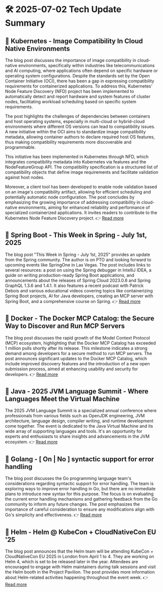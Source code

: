 # 🛠️ 2025-07-02 Tech Update Summary

## 🔹 Kubernetes - Image Compatibility In Cloud Native Environments
The blog post discusses the importance of image compatibility in cloud-native environments, specifically within industries like telecommunications and AI computing, where applications often depend on specific hardware or operating system configurations. Despite the standards set by the Open Container Initiative (OCI), there has been a gap in expressing compatibility requirements for containerized applications. To address this, Kubernetes' Node Feature Discovery (NFD) project has been implemented to automatically detect and report hardware and system features of cluster nodes, facilitating workload scheduling based on specific system requirements.

The post highlights the challenges of dependencies between containers and host operating systems, especially in multi-cloud or hybrid-cloud environments where different OS versions can lead to compatibility issues. A new initiative within the OCI aims to standardize image compatibility metadata, allowing container authors to declare required host OS features, thus making compatibility requirements more discoverable and programmable.

This initiative has been implemented in Kubernetes through NFD, which integrates compatibility metadata into Kubernetes via features and the NodeFeatureGroup API. The compatibility specification is a structured list of compatibility objects that define image requirements and facilitate validation against host nodes.

Moreover, a client tool has been developed to enable node validation based on an image's compatibility artifact, allowing for efficient scheduling and potentially automatic node configuration. The post concludes by emphasizing the growing importance of addressing compatibility in cloud-native environments, aiming for enhanced reliability and performance of specialized containerized applications. It invites readers to contribute to the Kubernetes Node Feature Discovery project.
👉 [Read more](https://kubernetes.io/blog/2025/06/25/image-compatibility-in-cloud-native-environments/)

## 🔹 Spring Boot - This Week in Spring - July 1st, 2025
The blog post "This Week in Spring - July 1st, 2025" provides an update from the Spring community. The author is on PTO and looking forward to upcoming events like SpringOne in Las Vegas. The post includes links to several resources: a post on using the Spring debugger in IntelliJ IDEA, a guide on writing production-ready Spring Boot applications, and announcements about the releases of Spring Cloud 2023.0.6 and Spring GraphQL 1.3.6 and 1.4.1. It also features a recent podcast with Patrick Debois and various educational videos covering topics like containerizing Spring Boot projects, AI for Java developers, creating an MCP server with Spring Boot, and a comprehensive course on Spring.
👉 [Read more](https://spring.io/blog/2025/07/01/this-week-in-spring-july-01-2025)

## 🔹 Docker - The Docker MCP Catalog: the Secure Way to Discover and Run MCP Servers
The blog post discusses the rapid growth of the Model Context Protocol (MCP) ecosystem, highlighting that the Docker MCP Catalog has exceeded 1 million pulls shortly after its release. This milestone indicates a strong demand among developers for a secure method to run MCP servers. The post announces significant updates to the Docker MCP Catalog, which include improved discovery features and the introduction of a new open submission process, aimed at enhancing usability and security for developers.
👉 [Read more](https://www.docker.com/blog/docker-mcp-catalog-secure-way-to-discover-and-run-mcp-servers/)

## 🔹 Java - 2025 JVM Language Summit - Where Languages Meet the Virtual Machine
The 2025 JVM Language Summit is a specialized annual conference where professionals from various fields such as OpenJDK engineering, JVM architecture, language design, compiler writing, and runtime development come together. The event is dedicated to the Java Virtual Machine and its wide array of supporting languages and tools. It's an opportunity for experts and enthusiasts to share insights and advancements in the JVM ecosystem.
👉 [Read more](https://inside.java/2025/07/01/jvmls2025/)

## 🔹 Golang - [ On | No ] syntactic support for error handling
The blog post discusses the Go programming language team's considerations regarding syntactic support for error handling. The team is exploring ways to improve error handling in Go, but there are no immediate plans to introduce new syntax for this purpose. The focus is on evaluating the current error handling mechanisms and gathering feedback from the Go community to inform any future changes. The post emphasizes the importance of careful consideration to ensure any modifications align with Go's simplicity and effectiveness.
👉 [Read more](https://go.dev/blog/error-syntax)

## 🔹 Helm - Helm @ KubeCon + CloudNativeCon EU '25
The blog post announces that the Helm team will be attending KubeCon + CloudNativeCon EU 2025 in London from April 1 to 4. They are working on Helm 4, which is set to be released later in the year. Attendees are encouraged to engage with Helm maintainers during talk sessions and visit the Helm booth in the Project Pavilion. The post provides more information about Helm-related activities happening throughout the event week.
👉 [Read more](https://helm.sh/blog/helm-at-kubecon-eu-25/)

